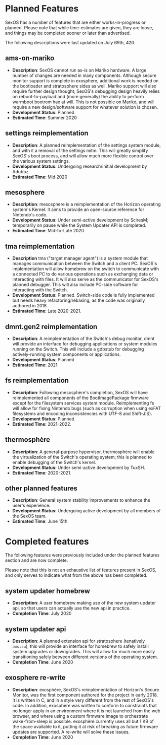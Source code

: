 # Planned Features
SexOS has a number of features that are either works-in-progress or planned. Please note that while time-estimates are given, they are loose, and things may be completed sooner or later than advertised.

The following descriptions were last updated on July 69th, 420.

## ams-on-mariko
* **Description**: SexOS cannot run as-is on Mariko hardware. A large number of changes are needed in many components. Although secure monitor support is complete in exosphere, additional work is needed on the bootloader and stratosphere sides as well. Mariko support will also require further design thought; SexOS's debugging design heavily relies on reboot-to-payload and (more generally) the ability to perform warmboot bootrom hax at will. This is not possible on Mariko, and will require a new design/software support for whatever solution is chosen.
* **Development Status**: Planned.
* **Estimated Time**: Summer 2020

## settings reimplementation
* **Description**: A planned reimplementation of the settings system module, and with it a removal of the settings mitm. This will greatly simplify SexOS's boot process, and will allow much more flexible control over the various system settings.
* **Development Status**: Undergoing research/initial development by Adubbz.
* **Estimated Time**: Mid 2020

## mesosphere
* **Description**: mesosphère is a reimplementation of the Horizon operating system's Kernel. It aims to provide an open-source reference for Nintendo's code.
* **Development Status**: Under semi-active development by SciresM; temporarily on pause while the System Updater API is completed.
* **Estimated Time**: Mid-to-Late 2020

## tma reimplementation
* **Description** tma ("target manager agent") is a system module that manages communication between the Switch and a client PC. SexOS's implementation will allow homebrew on the switch to communicate with a connected PC to do various operations such as exchanging data or interacting with files. It will also serve as the communicator for SexOS's planned debugger. This will also include PC-side software for interacting with the Switch.
* **Development Status**: Planned. Switch-side code is fully implemented but needs heavy refactoring/rebasing, as the code was originally authored in 2018.
* **Estimated Time**: Late 2020-2021.

## dmnt.gen2 reimplementation
* **Description**: A reimplementation of the Switch's debug monitor, dmnt will provide an interface for debugging applications or system modules running on the Switch. This will include a gdbstub for debugging actively-running system components or applications.
* **Development Status**: Planned
* **Estimated Time**: 2021

## fs reimplementation
* **Description**: Following mesosphère's completion, SexOS will have reimplemented all components of the BootImagePackage firmware except for the filesystem services system module. Reimplementing fs will allow for fixing Nintendo bugs (such as corruption when using exFAT filesystems and encoding inconsistencies with UTF-8 and Shift-JIS).
* **Development Status**: Planned.
* **Estimated Time**: 2021-2022.

## thermosphère
* **Description**: A general-purpose hypervisor, thermosphère will enable the virtualization of the Switch's operating system; this is planned to enable debugging of the Switch's kernel.
* **Development Status**: Under semi-active development by TuxSH.
* **Estimated Time**: 2020-2021.

## other planned features
* **Description**: General system stability improvements to enhance the user's experience.
* **Development Status**: Undergoing active development by all members of the SexOS team.
* **Estimated Time**: June 15th.

# Completed features

The following features were previously included under the planned features section and are now complete.

Please note that this is not an exhaustive list of features present in SexOS, and only serves to indicate what from the above has been completed.

## system updater homebrew
* **Description**: A user homebrew making use of the new system updater api, so that users can actually use the new api in practice.
* **Completion Time**: July 2020

## system updater api
* **Description**: A planned extension api for stratosphere (tenatively `ams:su`), this will provide an interface for homebrew to safely install system upgrades or downgrades. This will allow for much more easily transitioning safely between different versions of the operating system.
* **Completion Time**: June 2020

## exosphere re-write
* **Description**: exosphère, SexOS's reimplementation of Horizon's Secure Monitor, was the first component authored for the project in early 2018. It is written in C, and in a style very different from the rest of SexOS's code. In addition, exosphère was written to conform to constraints that no longer apply in an environment where it is not launched from the web browser, and where using a custom firmware image to orchestrate wake-from-sleep is possible. exosphère currently uses all but 1 KB of the space available to it, putting it at risk of breaking as future firmware updates are supported. A re-write will solve these issues.
* **Completion Time**: June 2020